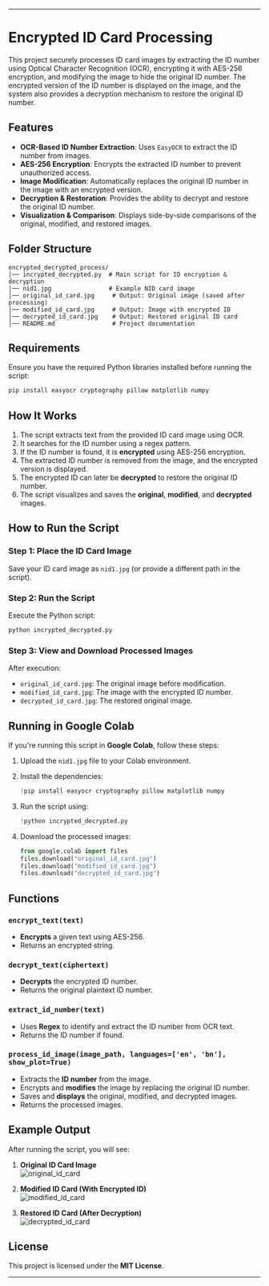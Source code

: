 

---

# Encrypted ID Card Processing

This project securely processes ID card images by extracting the ID number using Optical Character Recognition (OCR), encrypting it with AES-256 encryption, and modifying the image to hide the original ID number. The encrypted version of the ID number is displayed on the image, and the system also provides a decryption mechanism to restore the original ID number.

## Features

- **OCR-Based ID Number Extraction**: Uses `EasyOCR` to extract the ID number from images.
- **AES-256 Encryption**: Encrypts the extracted ID number to prevent unauthorized access.
- **Image Modification**: Automatically replaces the original ID number in the image with an encrypted version.
- **Decryption & Restoration**: Provides the ability to decrypt and restore the original ID number.
- **Visualization & Comparison**: Displays side-by-side comparisons of the original, modified, and restored images.

## Folder Structure

```
encrypted_decrypted_process/
│── incrypted_decrypted.py  # Main script for ID encryption & decryption
│── nid1.jpg                # Example NID card image
│── original_id_card.jpg     # Output: Original image (saved after processing)
│── modified_id_card.jpg     # Output: Image with encrypted ID
│── decrypted_id_card.jpg    # Output: Restored original ID card
│── README.md                # Project documentation
```

## Requirements

Ensure you have the required Python libraries installed before running the script:

```bash
pip install easyocr cryptography pillow matplotlib numpy
```

## How It Works

1. The script extracts text from the provided ID card image using OCR.
2. It searches for the ID number using a regex pattern.
3. If the ID number is found, it is **encrypted** using AES-256 encryption.
4. The extracted ID number is removed from the image, and the encrypted version is displayed.
5. The encrypted ID can later be **decrypted** to restore the original ID number.
6. The script visualizes and saves the **original**, **modified**, and **decrypted** images.

## How to Run the Script

### Step 1: Place the ID Card Image
Save your ID card image as `nid1.jpg` (or provide a different path in the script).

### Step 2: Run the Script
Execute the Python script:

```bash
python incrypted_decrypted.py
```

### Step 3: View and Download Processed Images
After execution:
- `original_id_card.jpg`: The original image before modification.
- `modified_id_card.jpg`: The image with the encrypted ID number.
- `decrypted_id_card.jpg`: The restored original image.

## Running in Google Colab

If you're running this script in **Google Colab**, follow these steps:

1. Upload the `nid1.jpg` file to your Colab environment.
2. Install the dependencies:

   ```python
   !pip install easyocr cryptography pillow matplotlib numpy
   ```

3. Run the script using:

   ```python
   !python incrypted_decrypted.py
   ```

4. Download the processed images:

   ```python
   from google.colab import files
   files.download("original_id_card.jpg")
   files.download("modified_id_card.jpg")
   files.download("decrypted_id_card.jpg")
   ```

## Functions

### `encrypt_text(text)`
- **Encrypts** a given text using AES-256.
- Returns an encrypted string.

### `decrypt_text(ciphertext)`
- **Decrypts** the encrypted ID number.
- Returns the original plaintext ID number.

### `extract_id_number(text)`
- Uses **Regex** to identify and extract the ID number from OCR text.
- Returns the ID number if found.

### `process_id_image(image_path, languages=['en', 'bn'], show_plot=True)`
- Extracts the **ID number** from the image.
- Encrypts and **modifies** the image by replacing the original ID number.
- Saves and **displays** the original, modified, and decrypted images.
- Returns the processed images.

## Example Output

After running the script, you will see:

1. **Original ID Card Image**  
![original_id_card](https://github.com/user-attachments/assets/eb52a8d4-80eb-4be2-a393-e3f40b84fae8)

2. **Modified ID Card (With Encrypted ID)**  
![modified_id_card](https://github.com/user-attachments/assets/ffd1bf8e-2174-42f2-82b1-7126508b8c2c)

3. **Restored ID Card (After Decryption)**  
![decrypted_id_card](https://github.com/user-attachments/assets/fe532d3d-b7a5-430d-95f5-0b5cb1bcabb6)

## License

This project is licensed under the **MIT License**.

---

